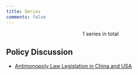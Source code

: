 ```yaml
---
title: Series
comments: false
---
```


<style>.post-body a {border-bottom:none;}</style>

<center><i class="fas fa-cube"></i>&nbsp; 1 series in total</center>

## Policy Discussion

- [Antimonopoly Law Legislation in China and USA](/posts/2016/Antimonopoly-Law-Legislation-in-China-and-USA/)

